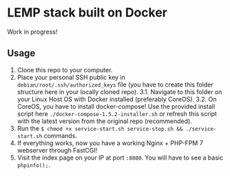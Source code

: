 # LEMP stack built on Docker

Work in progress!

## Usage

1. Clone this repo to your computer.
2. Place your personal SSH public key in `debian/root/.ssh/authorized_keys` file (you have to create this folder structure here in your locally cloned repo).
3.1. Navigate to this folder on your Linux Host OS with Docker installed (preferably CoreOS).
3.2. On CoreOS, you have to install docker-compose! Use the provided install script here `./docker-compose-1.5.2-installer.sh` or refresh this script with the latest version from the original repo (recommended).
4. Run the `$ chmod +x service-start.sh service-stop.sh && ./service-start.sh` commands.
5. If everything works, now you have a working Nginx + PHP-FPM 7 webserver through FastCGI!
6. Visit the index page on your IP at port `:8080`. You will have to see a basic `phpinfo();`.

